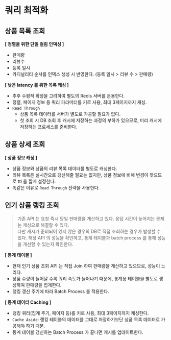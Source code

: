 # 쿼리 최적화

## 상품 목록 조회

**[ 정렬을 위한 단일 컬럼 인덱싱 ]**

- 판매량
- 리뷰수
- 등록 일시
- 카디널리티 순서를 인덱스 생성 시 반영한다. (등록 일시 > 리뷰 수 > 판매량)

**[ 낮은 latency 를 위한 목록 캐싱 ]**

- 추후 수평적 확장을 고려하여 별도의 Redis 서버를 운용한다.
- 정렬, 페이지 정보 등 쿼리 파라미터를 키로 사용, 최대 3페이지까지 캐싱.
- `Read Through`
    - 상품 목록 데이터를 서버가 별도로 가공할 필요가 없다.
    - 첫 조회 시 DB 조회 후 캐시에 저장하는 과정의 부하가 있으므로, 미리 캐시에 저장하는 프로세스를 준비한다.

## 상품 상세 조회

**[ 상품 정보 캐싱 ]**

- 상품 정보와 상품의 리뷰 목록 데이터를 별도로 캐싱한다.
- 리뷰 목록은 실시간으로 갱신해줄 필요는 없지만, 상품 정보에 비해 변경이 잦으므로 ttl 을 짧게 설정한다.
- 똑같은 이유로 `Read Through` 전략을 사용한다.

## 인기 상품 랭킹 조회

> 기존 API 는 요청 즉시 당일 판매량을 계산하고 있다. 응답 시간이 늦어지는 문제는 캐싱으로 해결할 수 있다.  
> 다만 캐시가 준비되어 있지 않은 경우의 DB로 직접 조회하는 경우가 발생할 수 있다.
> 해당 API 의 성능을 확인하고, 통계 테이블과 batch process 를 통해 성능을 개선할 수 있는지 확인한다.

**[ 통계 테이블 ]**

- 현재 인기 상품 조회 API 는 직접 Join 하여 판매량을 계산하고 있으므로, 성능이 느리다.
- 상품 수량이 늘어날 수록 쿼리 속도가 늘어나기 때문에, 통계용 테이블을 별도로 생성하여 판매량을 집계한다.
- 랭킹 갱신 주기에 따라 Batch Process 를 적용한다.

**[ 통계 데이터 Caching ]**

- 랭킹 쿼리(집계 주기, 페이지 등)를 키로 사용, 최대 3페이지까지 캐싱한다.
- `Cache Aside`: 랭킹 테이블의 데이터를 그대로 저장하기보단 상품 목록 데이터로 가공해야 하기 때문.
- 통계 테이블 갱신하는 Batch Process 가 끝나면 캐시를 업데이트한다.